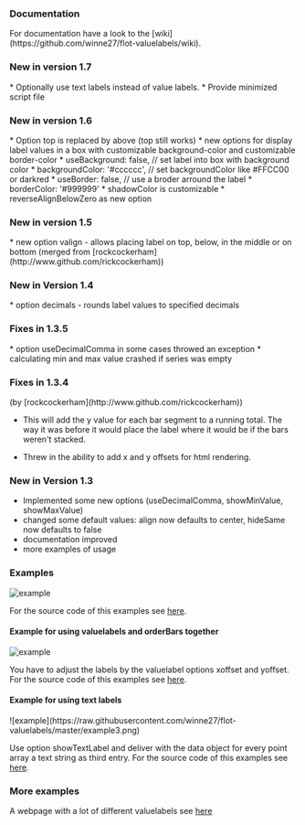 <h3>Documentation</h3>
For documentation have a look to the [wiki](https://github.com/winne27/flot-valuelabels/wiki).

<h3> New in version 1.7 </h3>
* Optionally use text labels instead of value labels.
* Provide minimized script file

<h3> New in version 1.6 </h3>
* Option top is replaced by above (top still works)
* new options for display label values in a box with customizable background-color and customizable border-color
    * useBackground: false, // set label into box with background color
    * backgroundColor: '#cccccc', // set backgroundColor like #FFCC00 or darkred
    * useBorder: false, // use a broder arround the label
    * borderColor: '#999999'
* shadowColor is customizable
* reverseAlignBelowZero as new option

<h3> New in version 1.5 </h3>
* new option valign - allows placing label on top, below, in the middle or on bottom (merged from [rockcockerham](http://www.github.com/rickcockerham))

<h3> New in Version 1.4 </h3>
* option decimals - rounds label values to specified decimals

<h3>Fixes in 1.3.5</h3>
* option useDecimalComma in some cases throwed an exception
* calculating min and max value crashed if series was empty

<h3>Fixes in 1.3.4</h3> 
(by [rockcockerham](http://www.github.com/rickcockerham))

* This will add the y value for each bar segment to a running total. The way it was before it would place the label where it would be if the bars weren't stacked.

* Threw in the ability to add x and y offsets for html rendering.

<h3>New in Version 1.3</h3>

* Implemented some new options (useDecimalComma, showMinValue, showMaxValue)
* changed some default values: align now defaults to center, hideSame now defaults to false
* documentation improved
* more examples of usage

<h3>Examples</h3>

![example](https://raw.githubusercontent.com/winne27/flot-valuelabels/master/example.png)

For the source code of this examples see [here](https://github.com/winne27/flot-valuelabels/blob/master/example.html).

<h4>Example for using valuelabels and orderBars together</h4>

![example](https://raw.githubusercontent.com/winne27/flot-valuelabels/master/example2.png)

You have to adjust the labels by the valuelabel options xoffset and yoffset.
For the source code of this examples see [here](https://github.com/winne27/flot-valuelabels/blob/master/example2.html).

<h4>Example for using text labels</h4>
![example](https://raw.githubusercontent.com/winne27/flot-valuelabels/master/example3.png)

Use option showTextLabel and deliver with the data object for every point array a text string as third entry.
For the source code of this examples see [here](https://github.com/winne27/flot-valuelabels/blob/master/example3.html).

<h3>More examples</h3>

A webpage with a lot of different valuelabels see [here](https://fehngarten.de/wetter/index.html)
